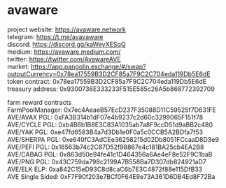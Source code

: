 # avaware
project website: https://avaware.network  
telegram: https://t.me/avavaware  
discord: https://discord.gg/kaWeyXESqQ  
medium: https://avaware.medium.com/  
twitter: https://twitter.com/AvawareAVE  
market: https://app.pangolin.exchange/#/swap?outputCurrency=0x78ea17559B3D2CF85a7F9C2C704eda119Db5E6dE  
token contract: 0x78ea17559B3D2CF85a7F9C2C704eda119Db5E6dE  
treasury address: 0x9300736E333233F515E585c26A5b868772392709

farm reward contracts  
FarmPoolManager: 0x7ec4AeaeB57EcD237F35088D11C59525f7D631FE  
AVE/AVAX PGL: 0xFA3B314b1dF07e4b9237c2d60c3299065F151f78  
AVE/CYCLE PGL: 0xb4B6b1B8E3C83A1035ab7a8F9ccD51d9aBB2c480  
AVE/YAK PGL: 0xe47fd6583B4a7d3Db1e0F0a5c0CCB5A2BDfa7f53  
AVE/SHERPA PGL: 0xe640fC3AdCEe36258215d02Db8051FCcaaD8D3e9  
AVE/PEFI PGL: 0x16563b74c2C87D52f98867e4c181BA25cb4EA2B8  
AVE/CABAG PGL: 0x863d50e94fe41c1D464356a6Ae4eF8e52F9C1baB  
AVE/PNG PGL: 0x43C759da798c2199A7B558Ba7D307db824921aD7  
AVE/ELK ELP: 0xa842C15eD93C8d8caC6b7E3C4872f88e115DfB33  
AVE Single Sided: 0xF7F90f203e7BCf0F64E9e73A361D6DB4Ed8F72Ba  



